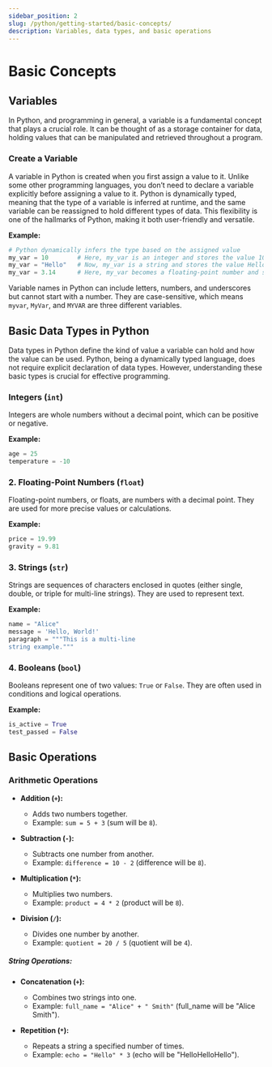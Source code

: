 ```yaml
---
sidebar_position: 2
slug: /python/getting-started/basic-concepts/
description: Variables, data types, and basic operations
---
```


# Basic Concepts


## Variables

In Python, and programming in general, a variable is a fundamental concept that plays a crucial role. It can be thought of as a storage container for data, holding values that can be manipulated and retrieved throughout a program.

### Create a Variable

A variable in Python is created when you first assign a value to it. Unlike some other programming languages, you don’t need to declare a variable explicitly before assigning a value to it. Python is dynamically typed, meaning that the type of a variable is inferred at runtime, and the same variable can be reassigned to hold different types of data. This flexibility is one of the hallmarks of Python, making it both user-friendly and versatile.

**Example:**

```py
# Python dynamically infers the type based on the assigned value
my_var = 10        # Here, my_var is an integer and stores the value 10
my_var = "Hello"   # Now, my_var is a string and stores the value Hello
my_var = 3.14      # Here, my_var becomes a floating-point number and store the value 3.14
```

Variable names in Python can include letters, numbers, and underscores but cannot start with a number. They are case-sensitive, which means `myvar`, `MyVar`, and `MYVAR` are three different variables.

## Basic Data Types in Python

Data types in Python define the kind of value a variable can hold and how the value can be used. Python, being a dynamically typed language, does not require explicit declaration of data types. However, understanding these basic types is crucial for effective programming.

### Integers (`int`)

Integers are whole numbers without a decimal point, which can be positive or negative.

**Example:**
```python
age = 25
temperature = -10
```

### 2. Floating-Point Numbers (`float`)

Floating-point numbers, or floats, are numbers with a decimal point. They are used for more precise values or calculations.

**Example:**
```python
price = 19.99
gravity = 9.81
```

### 3. Strings (`str`)

Strings are sequences of characters enclosed in quotes (either single, double, or triple for multi-line strings). They are used to represent text.

**Example:**
```python
name = "Alice"
message = 'Hello, World!'
paragraph = """This is a multi-line
string example."""
```

### 4. Booleans (`bool`)

Booleans represent one of two values: `True` or `False`. They are often used in conditions and logical operations.

**Example:**
```python
is_active = True
test_passed = False
```

## Basic Operations

### Arithmetic Operations

- **Addition (`+`):**
  - Adds two numbers together.
  - Example: `sum = 5 + 3` (sum will be `8`).

- **Subtraction (`-`):**
  - Subtracts one number from another.
  - Example: `difference = 10 - 2` (difference will be `8`).

- **Multiplication (`*`):**
  - Multiplies two numbers.
  - Example: `product = 4 * 2` (product will be `8`).

- **Division (`/`):**
  - Divides one number by another.
  - Example: `quotient = 20 / 5` (quotient will be `4`).

##### String Operations:

- **Concatenation (`+`):**
  - Combines two strings into one.
  - Example: `full_name = "Alice" + " Smith"` (full_name will be "Alice Smith").

- **Repetition (`*`):**
  - Repeats a string a specified number of times.
  - Example: `echo = "Hello" * 3` (echo will be "HelloHelloHello").
